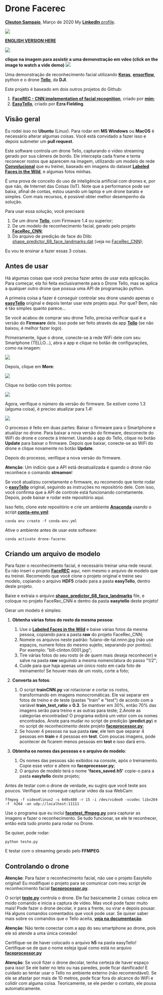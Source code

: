 # Drone Facerec
[**Cleuton Sampaio**](https://github.com/cleuton), Março de 2020
My [**LinkedIn** profile](https://www.linkedin.com/in/cleutonsampaio/).

![](./im.png)

[**ENGLISH VERSION HERE**](./english_version.md)

[![](./4FBCF0AE-A1B4-48A7-9E93-2B99A0BDED4C.png)](https://www.lcm.com.br/site/#livros/busca?term=cleuton)

**clique na imagem para assistir a uma demonstração em vdeo (click on the image to watch a vide demo)**
[![](./video.png)](https://youtu.be/rYlRKvWnsSc)

Uma demonstração de reconhecimento facial utilizando [**Keras**](https://keras.io/), [**ensorflow**](https://www.tensorflow.org/), python e o drone [**Tello**](https://store.dji.com/shop/tello-series), da **DJI**.

Este projeto é baseado em dois outros projetos do Github: 

1. [**FaceREC - CNN implementation of facial recognition**](https://github.com/cleuton/facerec_cnn), criado por [**mim**](https://github.com/cleuton);
2. [**EasyTello**](https://github.com/Virodroid/easyTello), criado por **Ezra Fielding**.

## Visão geral

Eu rodei isso no **Ubuntu** (Linux). Para rodar em **MS Windows** ou **MacOS** é necessário alterar algumas coisas. Você está convidado a fazer isso e depois submeter um **pull request**.

Este software controla um drone Tello, capturando o vídeo streaming gerado por sua câmera de bordo. Ele intercepta cada frame e tenta reconecer rostos que aparecem na imagem, utilizando um modelo de rede [**Convolucional**](https://github.com/cleuton/FaceGuard/tree/master/CNN) que eu treinei, baseado em imagens do dataset  [**Labeled Faces in the Wild**](http://vis-www.cs.umass.edu/lfw/), e algumas fotos minhas. 

É uma prova de conceito do uso de inteligência artificial com drones e, por que não, de Internet das Coisas (IoT). Note que a performance pode ser baixa, afinal de contas, estou usando um laptop e um drone barato e simples. Com mais recursos, é possível obter melhor desempenho da solução.

Para usar essa solução, você precisará: 

1. De um drone [**Tello**](https://store.dji.com/shop/tello-series), com Firmware 1.4 ou superior;
2. De um modelo de reconhecimento facial, gerado pelo projeto [**FaceRec_CNN**](https://github.com/cleuton/facerec_cnn);
3. Do arquivo de predição de face do Dlib: [shape_predictor_68_face_landmarks.dat](https://github.com/davisking/dlib-models) (veja no [FaceRec_CNN](https://github.com/cleuton/facerec_cnn));

Eu vou te ensinar a fazer essas 3 coisas. 

## Antes de usar

Há algumas coisas que você precisa fazer antes de usar esta aplicação. Para começar, ela foi feita exclusivamente para o Drone Tello, mas se aplica a qualquer outro drone que possua uma API de programação python.

A primeira coisa a fazer é conseguir controlar seu drone usando apenas o [**easyTello**](https://github.com/Virodroid/easyTello) original e depois tentar usar este projeto aqui. Por que? Bem, não é tão simples quanto parece...

Se você acabou de comprar seu drone Tello, precisa verificar qual é a versão do **Firmware** dele. Isso pode ser feito através da app [**Tello**](https://www.ryzerobotics.com/tello) (se não baixou, é melhor fazer logo).

Primeiramente, ligue o drone, conecte-se à rede WiFi dele com seu Smartphone (TELLO...), abra a app e clique no botão de configurações, como na imagem: 

![](./app1.jpg)

Depois, clique em **More**: 

![](./app2.jpg)

Clique no botão com três pontos: 

![](./app3.jpg)

Agora, verifique o número da versão do firmware. Se estiver como 1.3 (alguma coisa), é preciso atualizar para 1.4!

![](./app4.jpg)

O processo é feito em duas partes: Baixar o firmware para o Smartphone e atualizar no drone. Para baixar a nova versão do firmware, desconecte do WiFi do drone e conecte à Internet. Usando a app do Tello, clique no botão **Update** para baixar o firmware. Depois que baixar, conecte-se ao WiFi do drone e clique novamente no botão **Update**.

Depois do processo, verifique a nova versão do firmware. 

**Atenção**: Um indício que a API está desatualizada é quando o drone não reconhece o comando **streamon**!

Se você atualizou corretamente o firmware, eu recomendo que tente rodar o [**easyTello**](https://github.com/Virodroid/easyTello) original, seguindo as instruções no repositório dele. Com isso, você confirma que a API de controle está funcionando corretamente. Depois, pode baixar e rodar este repositório aqui. 

Isso feito, clone este repositório e crie um ambiente [**Anaconda**](https://anaconda.org/) usando o script [**conta-env.yml**](./conda-env.yml): 

```
conda env create -f conda-env.yml
```

Ative o ambiente antes de usar este software: 

```
conda activate drone-facerec
```

## Criando um arquivo de modelo

Para fazer o reconhecimento facial, é necessário treinar uma rede neural. Eu não inseri o projeto [**FaceREC**](https://github.com/cleuton/facerec_cnn) aqui, nem mesmo o arquivo de modelo que eu treinei. Recomendo que você clone o projeto original e treine seu modelo, copiando o arquivo **HDF5** criado para a pasta **easyTello**, dentro deste projeto. 

Baixe e extraia o arquivo [**shape_predictor_68_face_landmarks**](http://dlib.net/files/shape_predictor_68_face_landmarks.dat.bz2) file, e coloque no projeto FaceRec_CNN e dentro da pasta **easytello** deste projeto!

Gerar um modelo é simples: 

1. **Obtenha várias fotos do rosto da mesma pessoa**:
    1. Use o [**Labeled Faces in the Wild**](http://vis-www.cs.umass.edu/lfw/) e baixe várias fotos da mesma pessoa, copiando para a pasta **raw** do projeto FaceRec_CNN;
    2. Nomeie os arquivos neste padrão: fulano-de-tal.nnnn.jpg (não use espaços, numere fotos do mesmo sujeito, separando por pontos). Por exemplo: "bill-clinton.0001.jpg";
    3. Tire várias fotos do seu rosto (e de quem mais deseja reconhecer) e salve na pasta **raw** seguindo a mesma nomenclatura do passo "1/2";
    4. Cuide para que haja apenas um único rosto em cada foto de treinamento! Se houver mais de um rosto, corte a foto;

2. **Converta as fotos**: 
    1. O script **trainCNN.py** vai rotacionar e cortar os rostos, transformando em imagens monocromáticas. Ele vai separar em fotos de treino e de teste (pastas "train" e "test") de acordo com a variável **train_test_ratio = 0.3**. Se mantiver em 30%, então 70% das imagens serão para treino e as outras para teste;
    2.Anote as categorias encontradas! O programa exibirá um vetor com os nomes encontrados. Anote para mudar no script de predição (**predict.py**) e no script de reconhecimento deste projeto [**faceprocessor.py**](./easytello/faceprocessor.py);
    3. Se houver 4 pessoas na sua pasta **raw**, ele tem que separar 4 pessoas em **train** e 4 pessoas em **test**. Com poucas imagens, pode acontecer de ficarem menos pessoas em **test** e isso dará erro.

3. **Obtenha os nomes das pessoas e o arquivo de modelo**: 
    1. Os nomes das pessoas são exibidos na console, após o treinamento. Copie esse vetor e altere no **faceprocessor.py**; 
    2. O arquivo de modelo terá o nome **'faces_saved.h5'** copie-o para a pasta **easytello** deste projeto;


Antes de testar com o drone de verdade, eu sugiro que você teste aos poucos. Verifique se consegue capturar vídeo da sua WebCam: 

```
ffmpeg -f video4linux2 -s 640x480 -r 15 -i /dev/video0 -vcodec libx264 -f  h264 -an udp://localhost:11111
```

Use o programa que eu incluí [**facetest_ffmpeg.py**](./facetest_ffmpeg.py) para capturar as imagens e fazer o reconhecimento. Se tudo funcionar, se ele te reconhecer, então está tudo pronto para rodar no Drone. 

Se quiser, pode rodar: 

```
python teste.py
```
E testar com o streaming gerado pelo **FFMPEG**. 

## Controlando o drone

**Atenção**: Para fazer o reconhecimento facial, não use o projeto Easytello original! Eu modifiquei o projeto para se comunicar com meu script de reconhecimento facial [**faceprocessor.py**](./easytello/faceprocessor.py).

O script [**teste.py**](./teste.py) controla o drone. Ele faz basicamente 2 coisas: coloca em modo comando e inicia a captura de vídeo. Mas você pode fazer muito mais! Pode fazer o drone decolar, ir para a frente, ou virar e depois pousar. Há alguns comandos comentados que você pode usar. Se quiser saber mais sobre os comandos que o Tello aceita, [**veja na documentação**](https://dl-cdn.ryzerobotics.com/downloads/Tello/Tello%20SDK%202.0%20User%20Guide.pdf).

**Atenção**: Não tente conectar com a app do seu smartphone ao drone, pois ele só atende a uma única conexão!

Certifique-se de haver colocado o arquivo **h5** na pasta easyTello! Certifique-se de que o nome esteja igual como está no arquivo [**faceprocessor.py**](./easytello/faceprocessor.py)

**Atenção**: Se você fizer o drone decolar, tenha certeza de haver espaço para isso! Se ele bater no teto ou nas paredes, pode ficar danificado! E cuidado ao tentar usar o Tello no ambiente externo (não recomendável). Se ele se afastar por mais de 10 metros, pode ficar fora do alcance do WiFi e colidir com alguma coisa. Teoricamente, se ele perder o contato, ele pousa automaticamente. 









